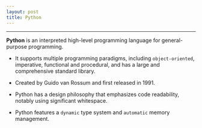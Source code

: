 ```yaml
---
layout: post
title: Python
---
```

***

__Python__ is an interpreted high-level programming language for general-purpose programming.

- It supports multiple programming paradigms, including `object-oriented`, imperative, functional and procedural, and has a large and comprehensive standard library.

- Created by Guido van Rossum and first released in 1991.

- Python has a design philosophy that emphasizes code readability, notably using significant whitespace.

- Python features a `dynamic` type system and `automatic` memory management.